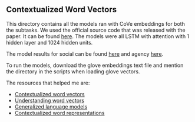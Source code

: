 ## Contextualized Word Vectors

This directory contains all the models ran with CoVe embeddings for both the subtasks. We used the official source code that was released with the paper. It can be found [here](https://github.com/salesforce/cove).
The models were all LSTM with attention with 1 hidden layer and 1024 hidden units.

The model results for social can be found [here](https://github.com/abishekarun/CLAFF/blob/master/Cove/test/social/social_results.txt) and agency [here](https://github.com/abishekarun/CLAFF/blob/master/Cove/test/agency/agency_results.txt). 

To run the models, download the glove embeddings text file and mention the directory in the scripts when loading glove vectors. 

The resources that helped me are:

+ [Contextualized word vectors](https://towardsdatascience.com/replacing-your-word-embeddings-by-contextualized-word-vectors-9508877ad65d)
+ [Understanding word vectors](https://medium.com/explorations-in-language-and-learning/understanding-word-vectors-f5f9e9fdef98)
+ [Generalized language models](https://lilianweng.github.io/lil-log/2019/01/31/generalized-language-models.html)
+ [Contextualized word representations](https://medium.com/@ayush2503/contextualized-word-representations-5df54663323f)
